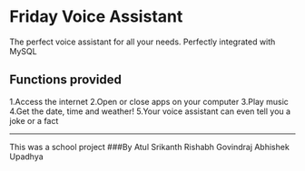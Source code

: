 # Friday Voice Assistant

The perfect voice assistant for all your needs.
Perfectly integrated with MySQL

## Functions provided
1.Access the internet
2.Open or close apps on your computer
3.Play music
4.Get the date, time and weather!
5.Your voice assistant can even tell you a joke or a fact

----------------------------------------------
This was a school project
###By
Atul Srikanth
Rishabh Govindraj
Abhishek Upadhya
